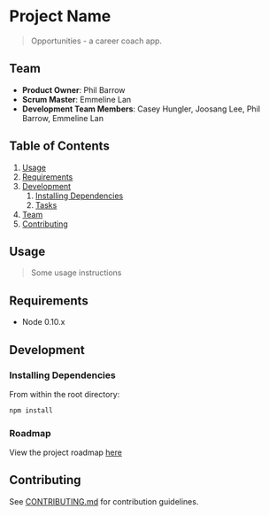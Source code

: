 # Project Name

> Opportunities - a career coach app.

## Team

  - __Product Owner__: Phil Barrow
  - __Scrum Master__: Emmeline Lan
  - __Development Team Members__: Casey Hungler, Joosang Lee, Phil Barrow, Emmeline Lan

## Table of Contents

1. [Usage](#Usage)
1. [Requirements](#requirements)
1. [Development](#development)
    1. [Installing Dependencies](#installing-dependencies)
    1. [Tasks](#tasks)
1. [Team](#team)
1. [Contributing](#contributing)

## Usage

> Some usage instructions

## Requirements

- Node 0.10.x

## Development

### Installing Dependencies

From within the root directory:

```sh
npm install
```

### Roadmap

View the project roadmap [here](LINK_TO_PROJECT_ISSUES)


## Contributing

See [CONTRIBUTING.md](CONTRIBUTING.md) for contribution guidelines.
